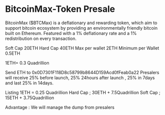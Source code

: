 # BitcoinMax-Token Presale
BitcoinMax ($BTCMax) is a deflationary and rewarding token, which aim to support bitcoin ecosystem by providing an environmentally friendly bitcoin built on Ethereum. Featured with a 1% deflationary rate and a 1% redistribution on every transaction.


Soft Cap 20ETH 
Hard Cap 40ETH 
Max per wallet 2ETH
Minimum per Wallet 0.5ETH

1ETH= 0.3 Quadrillion 

Send ETH to 
0x0D7301F118D8c58799b8644D159Acd0fFeab0a22
Presalers will receive 25% before launch, 25% 24hours after launch , 25% in 7days and last 25% in 14days. 

Listing 
1ETH = 0.25 Quadrillion
 Hard Cap ; 30ETH + 7.5Quadrillion 
Soft Cap ; 15ETH + 3.75Quadrillion

Advantage :
We will manage the dump from presalers 


